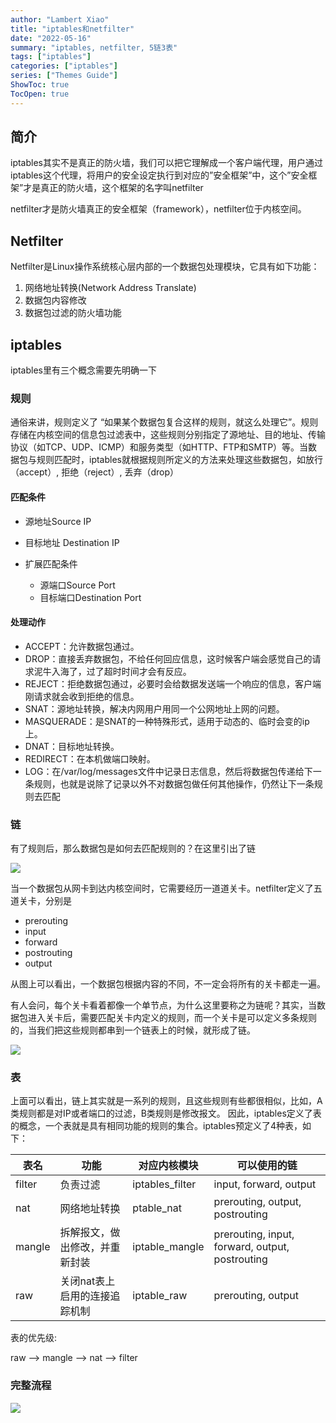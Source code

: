 ```yaml
---
author: "Lambert Xiao"
title: "iptables和netfilter"
date: "2022-05-16"
summary: "iptables, netfilter, 5链3表"
tags: ["iptables"]
categories: ["iptables"]
series: ["Themes Guide"]
ShowToc: true
TocOpen: true
---
```


## 简介

iptables其实不是真正的防火墙，我们可以把它理解成一个客户端代理，用户通过iptables这个代理，将用户的安全设定执行到对应的”安全框架”中，这个”安全框架”才是真正的防火墙，这个框架的名字叫netfilter

netfilter才是防火墙真正的安全框架（framework），netfilter位于内核空间。


## Netfilter

Netfilter是Linux操作系统核心层内部的一个数据包处理模块，它具有如下功能：

1. 网络地址转换(Network Address Translate)
2. 数据包内容修改
3. 数据包过滤的防火墙功能

## iptables

iptables里有三个概念需要先明确一下

### 规则

通俗来讲，规则定义了 “如果某个数据包复合这样的规则，就这么处理它”。规则存储在内核空间的信息包过滤表中，这些规则分别指定了源地址、目的地址、传输协议（如TCP、UDP、ICMP）和服务类型（如HTTP、FTP和SMTP）等。当数据包与规则匹配时，iptables就根据规则所定义的方法来处理这些数据包，如放行（accept）, 拒绝（reject）, 丢弃（drop）

#### 匹配条件

- 源地址Source IP

- 目标地址 Destination IP

- 扩展匹配条件

    - 源端口Source Port
    - 目标端口Destination Port

#### 处理动作

- ACCEPT：允许数据包通过。
- DROP：直接丢弃数据包，不给任何回应信息，这时候客户端会感觉自己的请求泥牛入海了，过了超时时间才会有反应。
- REJECT：拒绝数据包通过，必要时会给数据发送端一个响应的信息，客户端刚请求就会收到拒绝的信息。
- SNAT：源地址转换，解决内网用户用同一个公网地址上网的问题。
- MASQUERADE：是SNAT的一种特殊形式，适用于动态的、临时会变的ip上。
- DNAT：目标地址转换。
- REDIRECT：在本机做端口映射。
- LOG：在/var/log/messages文件中记录日志信息，然后将数据包传递给下一条规则，也就是说除了记录以外不对数据包做任何其他操作，仍然让下一条规则去匹配

### 链

有了规则后，那么数据包是如何去匹配规则的？在这里引出了链

![](../1.png)

当一个数据包从网卡到达内核空间时，它需要经历一道道关卡。netfilter定义了五道关卡，分别是

- prerouting
- input
- forward
- postrouting
- output

从图上可以看出，一个数据包根据内容的不同，不一定会将所有的关卡都走一遍。

有人会问，每个关卡看着都像一个单节点，为什么这里要称之为链呢？其实，当数据包进入关卡后，需要匹配关卡内定义的规则，而一个关卡是可以定义多条规则的，当我们把这些规则都串到一个链表上的时候，就形成了链。

![](../2.png)


### 表

上面可以看出，链上其实就是一系列的规则，且这些规则有些都很相似，比如，A类规则都是对IP或者端口的过滤，B类规则是修改报文。
因此，iptables定义了表的概念，一个表就是具有相同功能的规则的集合。iptables预定义了4种表，如下：


| 表名 | 功能 | 对应内核模块 | 可以使用的链 |
| - | - | - | - |
| filter | 负责过滤 | iptables_filter | input, forward, output |
| nat | 网络地址转换 | ptable_nat | prerouting, output, postrouting |
| mangle | 拆解报文，做出修改，并重新封装 | iptable_mangle | prerouting, input, forward, output, postrouting |
| raw | 关闭nat表上启用的连接追踪机制 | iptable_raw | prerouting, output |

表的优先级: 

raw –> mangle –> nat –> filter

### 完整流程

![](../3.png)
